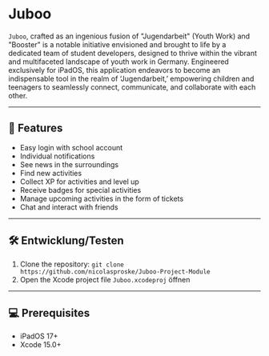 # Juboo

`Juboo`, crafted as an ingenious fusion of "Jugendarbeit" (Youth Work) and "Booster" is a notable initiative envisioned and brought to life by a dedicated team of student developers, designed to thrive within the vibrant and multifaceted landscape of youth work in Germany. Engineered exclusively for iPadOS, this application endeavors to become an indispensable tool in the realm of ‘Jugendarbeit,’ empowering children and teenagers to seamlessly connect, communicate, and collaborate with each other.

---

## 🚀 Features

- Easy login with school account
- Individual notifications
- See news in the surroundings
- Find new activities
- Collect XP for activities and level up
- Receive badges for special activities
- Manage upcoming activities in the form of tickets
- Chat and interact with friends

---

## 🛠 Entwicklung/Testen

1. Clone the repository:
`git clone https://github.com/nicolasproske/Juboo-Project-Module`
2. Open the Xcode project file `Juboo.xcodeproj` öffnen

---

## 💻 Prerequisites

- iPadOS 17+
- Xcode 15.0+
